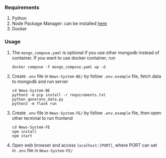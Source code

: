 ### Requirements
1. Python
2. Node Package Manager: can be installed [here](https://nodejs.org/en/download)
3. Docker

### Usage
1. The `mongo_compose.yaml` is optional if you use other mongodb instead of container. If you want to use docker container, run
    ```
    docker compose -f mongo_compose.yaml up -d
    ```

2. Create `.env` file in `News-System-BE/` by follow `.env.example` file, fetch data to mongodb and run server
    ```
    cd News-System-BE
    python3 -m pip install -r requirements.txt
    python generate_data.py
    python3 -m flask run
    ``` 
3. Create `.env` file in `News-System-FE/` by follow `.env.example` file, then open other terminal to run frontend
    ```
    cd News-System-FE
    npm install
    npm start
    ```
4. Open web browser and access `localhost:[PORT]`, where PORT can set in `.env` file in `News-System-FE/`